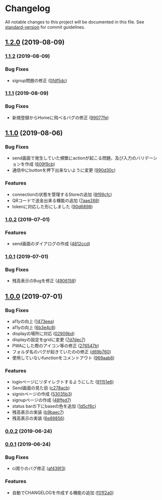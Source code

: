 # Changelog

All notable changes to this project will be documented in this file. See [standard-version](https://github.com/conventional-changelog/standard-version) for commit guidelines.

## [1.2.0](https://github.com/ICT-FUNney/WalletClient/compare/v1.1.2...v1.2.0) (2019-08-09)

### [1.1.2](https://github.com/ICT-FUNney/WalletClient/compare/v1.1.1...v1.1.2) (2019-08-09)


### Bug Fixes

* signup問題の修正 ([0fdf5dc](https://github.com/ICT-FUNney/WalletClient/commit/0fdf5dc))

### [1.1.1](https://github.com/ICT-FUNney/WalletClient/compare/v1.1.0...v1.1.1) (2019-08-09)


### Bug Fixes

* 新規登録からHomeに飛べるバグの修正 ([99077fe](https://github.com/ICT-FUNney/WalletClient/commit/99077fe))

## [1.1.0](https://github.com/ICT-FUNney/WalletClient/compare/v1.0.2...v1.1.0) (2019-08-06)


### Bug Fixes

* send画面で発生していた頻繁にactionが起こる問題，及び入力のバリデーションを作成 ([609f9cb](https://github.com/ICT-FUNney/WalletClient/commit/609f9cb))
* 通信中にbuttonを押下出来ないように変更 ([990d30c](https://github.com/ICT-FUNney/WalletClient/commit/990d30c))


### Features

* connectionの状態を管理するStoreの追加 ([8f99cfc](https://github.com/ICT-FUNney/WalletClient/commit/8f99cfc))
* QRコードで送金出来る機能の追加 ([7aae268](https://github.com/ICT-FUNney/WalletClient/commit/7aae268))
* tokenに対応した形にしました ([90d6898](https://github.com/ICT-FUNney/WalletClient/commit/90d6898))

### [1.0.2](https://github.com/ICT-FUNney/WalletClient/compare/v1.0.1...v1.0.2) (2019-07-01)


### Features

* send画面のダイアログの作成 ([4812ccd](https://github.com/ICT-FUNney/WalletClient/commit/4812ccd))



### [1.0.1](https://github.com/ICT-FUNney/WalletClient/compare/v1.0.0...v1.0.1) (2019-07-01)


### Bug Fixes

* 残高表示のBugを修正 ([4906158](https://github.com/ICT-FUNney/WalletClient/commit/4906158))



## [1.0.0](https://github.com/ICT-FUNney/WalletClient/compare/v0.0.2...v1.0.0) (2019-07-01)


### Bug Fixes

* a11yの向上 ([1473eea](https://github.com/ICT-FUNney/WalletClient/commit/1473eea))
* a11yの向上 ([6b3e4c8](https://github.com/ICT-FUNney/WalletClient/commit/6b3e4c8))
* displayの場所に対応 ([02909bd](https://github.com/ICT-FUNney/WalletClient/commit/02909bd))
* displayの設定をgridに変更 ([7d7dec7](https://github.com/ICT-FUNney/WalletClient/commit/7d7dec7))
* PWAにした際のアイコン等の修正 ([276547b](https://github.com/ICT-FUNney/WalletClient/commit/276547b))
* フォルダ名のバグが起きていたのの修正 ([d69b760](https://github.com/ICT-FUNney/WalletClient/commit/d69b760))
* 使用していないfunctionをコメントアウト ([969aab6](https://github.com/ICT-FUNney/WalletClient/commit/969aab6))


### Features

* loginページにリダイレクトするようにした ([91151e6](https://github.com/ICT-FUNney/WalletClient/commit/91151e6))
* Send画面の見た目 ([c278acb](https://github.com/ICT-FUNney/WalletClient/commit/c278acb))
* signinページの作成 ([53035b3](https://github.com/ICT-FUNney/WalletClient/commit/53035b3))
* signupページの作成 ([48ffed7](https://github.com/ICT-FUNney/WalletClient/commit/48ffed7))
* status barの下にbaseの色を追加 ([1d5cf6c](https://github.com/ICT-FUNney/WalletClient/commit/1d5cf6c))
* 残高表示の実装 ([b9baec7](https://github.com/ICT-FUNney/WalletClient/commit/b9baec7))
* 残高表示の実装 ([6e89856](https://github.com/ICT-FUNney/WalletClient/commit/6e89856))



### [0.0.2](https://github.com/ICT-FUNney/WalletClient/compare/v0.0.1...v0.0.2) (2019-06-24)



### [0.0.1](https://github.com/ICT-FUNney/WalletClient/compare/v0.0.0...v0.0.1) (2019-06-24)


### Bug Fixes

* ci周りのバグ修正 ([af439f3](https://github.com/ICT-FUNney/WalletClient/commit/af439f3))


### Features

* 自動でCHANGELOGを作成する機能の追加 ([f01f2a0](https://github.com/ICT-FUNney/WalletClient/commit/f01f2a0))
